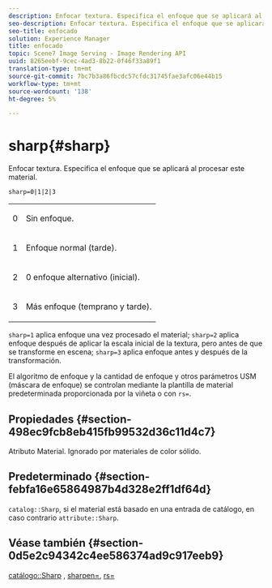 ```yaml
---
description: Enfocar textura. Especifica el enfoque que se aplicará al procesar este material.
seo-description: Enfocar textura. Especifica el enfoque que se aplicará al procesar este material.
seo-title: enfocado
solution: Experience Manager
title: enfocado
topic: Scene7 Image Serving - Image Rendering API
uuid: 8265eebf-9cec-4ad3-8b22-0f46f33a89f1
translation-type: tm+mt
source-git-commit: 7bc7b3a86fbcdc57cfdc31745fae3afc06e44b15
workflow-type: tm+mt
source-wordcount: '138'
ht-degree: 5%

---
```



# sharp{#sharp}

Enfocar textura. Especifica el enfoque que se aplicará al procesar este material.

`sharp=0|1|2|3`

<table id="simpletable_04B4EAA7CE7D4ED48A61A50CD001388F"> 
 <tr class="strow"> 
  <td class="stentry"> <p>0 </p> </td> 
  <td class="stentry"> <p>Sin enfoque. </p> </td> 
 </tr> 
 <tr class="strow"> 
  <td class="stentry"> <p>1 </p> </td> 
  <td class="stentry"> <p>Enfoque normal (tarde). </p> </td> 
 </tr> 
 <tr class="strow"> 
  <td class="stentry"> <p>2 </p> </td> 
  <td class="stentry"> <p>0 enfoque alternativo (inicial). </p> </td> 
 </tr> 
 <tr class="strow"> 
  <td class="stentry"> <p>3 </p> </td> 
  <td class="stentry"> <p>Más enfoque (temprano y tarde). </p> </td> 
 </tr> 
</table>

`sharp=1` aplica enfoque una vez procesado el material;  `sharp=2` aplica enfoque después de aplicar la escala inicial de la textura, pero antes de que se transforme en escena;  `sharp=3` aplica enfoque antes y después de la transformación.

El algoritmo de enfoque y la cantidad de enfoque y otros parámetros USM (máscara de enfoque) se controlan mediante la plantilla de material predeterminada proporcionada por la viñeta o con `rs=`.

## Propiedades {#section-498ec9fcb8eb415fb99532d36c11d4c7}

Atributo Material. Ignorado por materiales de color sólido.

## Predeterminado {#section-febfa16e65864987b4d328e2ff1df64d}

`catalog::Sharp`, si el material está basado en una entrada de catálogo, en caso contrario  `attribute::Sharp`.

## Véase también {#section-0d5e2c94342c4ee586374ad9c917eeb9}

[catálogo::Sharp](../../../../../ir-api/material-cat/image-rendering-api-ref/c-ir-material-catalog/c-ir-material-data-reference/r-ir-sharp-dataref.md#reference-f79a14bd52474dfd8495115d398a30d0) ,  [sharpen=](../../../../../ir-api/http-protocol/image-rendering-api-ref/c-ir-http-protocol-ref/c-ir-http-protocol-command-reference/r-ir-http-sharpen.md#reference-13034d22d176483cb99ccafc2a4f6a6e),  [rs=](../../../../../ir-api/http-protocol/image-rendering-api-ref/c-ir-http-protocol-ref/c-ir-http-protocol-command-reference/r-ir-rs.md#reference-d20cefaaa6cd4f449d1591c87959b4cf)
